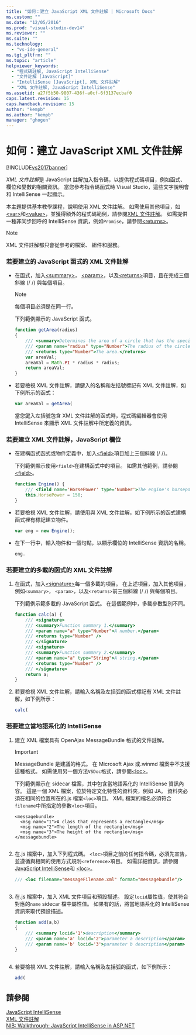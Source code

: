 ```yaml
---
title: "如何：建立 JavaScript XML 文件註解 | Microsoft Docs"
ms.custom: ""
ms.date: "12/05/2016"
ms.prod: "visual-studio-dev14"
ms.reviewer: ""
ms.suite: ""
ms.technology: 
  - "vs-ide-general"
ms.tgt_pltfrm: ""
ms.topic: "article"
helpviewer_keywords: 
  - "程式碼註解, JavaScript IntelliSense"
  - "文件註解 [JavaScript]"
  - "IntelliSense [JavaScript], XML 文件註解"
  - "XML 文件註解, JavaScript IntelliSense"
ms.assetid: a27f5b50-9807-436f-a0cf-6f3137ecbaf0
caps.latest.revision: 15
caps.handback.revision: 15
author: "kempb"
ms.author: "kempb"
manager: "ghogen"
---
```

# 如何：建立 JavaScript XML 文件註解
[!INCLUDE[vs2017banner](../code-quality/includes/vs2017banner.md)]

*XML 文件註解*是 JavaScript 註解加入指令碼，以提供程式碼項目，例如函式、 欄位和變數的相關資訊。  當您參考指令碼函式時 Visual Studio，這些文字說明會和 IntelliSense 一起顯示。  
  
 本主題提供基本教學課程，說明使用 XML 文件註解。  如需使用其他項目，如[\<var\>](../ide/var-javascript.md)和[\<value\>](../ide/value-javascript.md)，並獲得額外的程式碼範例，請參閱[XML 文件註解](../ide/xml-documentation-comments-javascript.md)。  如需提供一種非同步回呼的 IntelliSense 資訊，例如`Promise`，請參閱[\<returns\>](../ide/returns-javascript.md)。  
  
> [!NOTE]
>  XML 文件註解都只會從參考的檔案、 組件和服務。  
  
### 若要建立的 JavaScript 函式的 XML 文件註解  
  
-   在函式，加入[\<summary\>](../ide/summary-javascript.md)， [\<param\>](../ide/param-javascript.md)，以及[\<returns\>](../ide/returns-javascript.md)項目，且在完成三個斜線 \(\/ \/\) 與每個項目。  
  
    > [!NOTE]
    >  每個項目必須是在同一行。  
  
     下列範例顯示的 JavaScript 函式。  
  
    ```javascript  
    function getArea(radius)  
    {  
        /// <summary>Determines the area of a circle that has the specified radius parameter.</summary>  
        /// <param name="radius" type="Number">The radius of the circle.</param>  
        /// <returns type="Number">The area.</returns>  
        var areaVal;  
        areaVal = Math.PI * radius * radius;  
        return areaVal;  
    }  
    ```  
  
-   若要檢視 XML 文件註解，請鍵入的名稱和左括號標記有 XML 文件註解，如下例所示的函式：  
  
    ```javascript  
    var areaVal = getArea(  
    ```  
  
     當您鍵入左括號包含 XML 文件註解的函式時，程式碼編輯器會使用 IntelliSense 來顯示 XML 文件註解中所定義的資訊。  
  
### 若要建立 XML 文件註解，JavaScript 欄位  
  
-   在建構函式函式或物件定義中，加入[\<field\>](../ide/field-javascript.md)項目加上三個斜線 \(\/ \/\)。  
  
     下列範例顯示使用`<field>`在建構函式中的項目。  如需其他範例，請參閱 [\<field\>](../ide/field-javascript.md)。  
  
    ```javascript  
    function Engine() {  
        /// <field name='HorsePower' type='Number'>The engine's horsepower.</field>  
        this.HorsePower = 150;  
    }  
    ```  
  
-   若要檢視 XML 文件註解，請使用與 XML 文件註解，如下例所示的函式建構函式裡有標記建立物件。  
  
    ```javascript  
    var eng = new Engine();  
    ```  
  
-   在下一行中，輸入物件和一個句點，以顯示欄位的 IntelliSense 資訊的名稱。  
  
    ```javascript  
    eng.  
    ```  
  
### 若要建立的多載的函式的 XML 文件註解  
  
1.  在函式，加入[\<signature\>](../Topic/%3Csignature%3E%20\(JavaScript\).md)每一個多載的項目。  在上述項目，加入其他項目，例如`<summary>`， `<param>`，以及`<returns>`前三個斜線 \(\/ \/\) 與每個項目。  
  
     下列範例示範多載的 JavaScript 函式。  在這個範例中，多載參數型別不同。  
  
    ```javascript  
    function calc(a) {  
        /// <signature>  
        /// <summary>Function summary 1.</summary>  
        /// <param name="a" type="Number">A number.</param>  
        /// <returns type="Number" />  
        /// </signature>  
        /// <signature>  
        /// <summary>Function summary 2.</summary>  
        /// <param name="a" type="String">A string.</param>  
        /// <returns type="Number" />  
        /// </signature>  
        return a;  
    }  
    ```  
  
2.  若要檢視 XML 文件註解，請輸入名稱及左括弧的函式標記有 XML 文件註解，如下例所示：  
  
    ```javascript  
    calc(  
    ```  
  
### 若要建立當地語系化的 IntelliSense  
  
1.  建立 XML 檔案具有 OpenAjax MessageBundle 格式的文件註解。  
  
    > [!IMPORTANT]
    >  MessageBundle 是建議的格式。  在 Microsoft Ajax 或.winmd 檔案中不支援這種格式。  如需使用另一個方法`VSDoc`格式，請參閱[\<loc\>](../ide/loc-javascript.md)。  
  
     下列範例顯示在 sidecar 檔案，其中包含當地語系化的 IntelliSense 資訊內容。  這是一個 XML 檔案，位於特定文化特性的資料夾，例如 JA。  資料夾必須在相同的位置所在的.js 檔案`<loc>`項目。  XML 檔案的檔名必須符合`filename`中所指定的參數`<loc>`項目。  
  
    ```  
    <messagebundle>  
      <msg name="1">A class that represents a rectangle</msg>  
      <msg name="2">The length of the rectangle</msg>  
      <msg name="3">The height of the rectangle</msg>  
    </messagebundle>  
  
    ```  
  
2.  在.js 檔案中，加入下列程式碼。  `<loc>`項目之前的任何指令碼，必須先宣告，並遵循與相同的使用方式規則`<reference>`項目。  如需詳細資訊，請參閱 [JavaScript IntelliSense](../ide/javascript-intellisense.md)和 [\<loc\>](../ide/loc-javascript.md)。  
  
    ```javascript  
    /// <loc filename="messageFilename.xml" format="messagebundle"/>  
  
    ```  
  
3.  在.js 檔案中，加入 XML 文件項目和預設描述。  設定`locid`屬性值，使其符合對應的`name` sidecar 檔中屬性值。  如果有的話，將當地語系化的 IntelliSense 資訊來取代預設描述。  
  
    ```javascript  
    function add(a,b)   
    {  
        /// <summary locid='1'>description</summary>  
        /// <param name='a' locid='2'>parameter a description</param>  
        /// <param name='b' locid='3'>parameter b description</param>  
    }  
  
    ```  
  
4.  若要檢視 XML 文件註解，請輸入名稱及左括弧的函式，如下例所示：  
  
    ```javascript  
    add(  
    ```  
  
## 請參閱  
 [JavaScript IntelliSense](../ide/javascript-intellisense.md)   
 [XML 文件註解](../ide/xml-documentation-comments-javascript.md)   
 [NIB: Walkthrough: JavaScript IntelliSense in ASP.NET](http://msdn.microsoft.com/zh-tw/4f6e0cc2-7f48-4dbf-abb0-7fb743a2d05b)